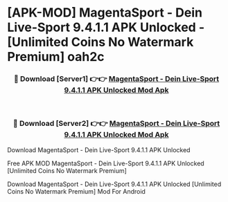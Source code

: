 # [APK-MOD] MagentaSport - Dein Live-Sport 9.4.1.1 APK Unlocked - [Unlimited Coins No Watermark Premium] oah2c



<div align="center">
<h3>🔴 Download [Server1] 👉👉 <a href="https://momento.my/?title=MagentaSport_-_Dein_Live-Sport_9.4.1.1_APK_Unlocked">MagentaSport - Dein Live-Sport 9.4.1.1 APK Unlocked Mod Apk</a></h3><br>

<h3>🔴 Download [Server2] 👉👉 <a href="https://momento.my/?title=MagentaSport_-_Dein_Live-Sport_9.4.1.1_APK_Unlocked">MagentaSport - Dein Live-Sport 9.4.1.1 APK Unlocked Mod Apk</a></h3>
</div>



Download MagentaSport - Dein Live-Sport 9.4.1.1 APK Unlocked 

Free APK MOD MagentaSport - Dein Live-Sport 9.4.1.1 APK Unlocked [Unlimited Coins No Watermark Premium]

Download MagentaSport - Dein Live-Sport 9.4.1.1 APK Unlocked [Unlimited Coins No Watermark Premium] Mod For Android
